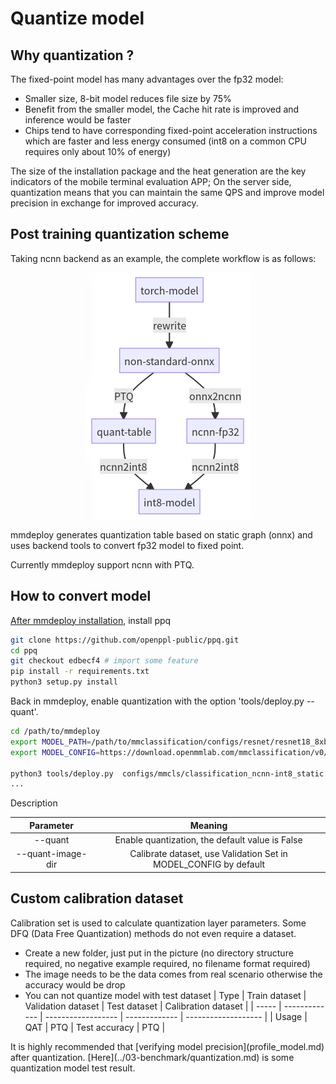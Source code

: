 # Quantize model

## Why quantization ?

The fixed-point model has many advantages over the fp32 model:

- Smaller size, 8-bit model reduces file size by 75%
- Benefit from the smaller model, the Cache hit rate is improved and inference would be faster
- Chips tend to have corresponding fixed-point acceleration instructions which are faster and less energy consumed (int8 on a common CPU requires only about 10% of energy)

The size of the installation package and the heat generation are the key indicators of the mobile terminal evaluation APP;
On the server side, quantization means that you can maintain the same QPS and improve model precision in exchange for improved accuracy.

## Post training quantization scheme

Taking ncnn backend as an example, the complete workflow is as follows:

<div align="center">
  <img src="../_static/image/quant_model.png"/>
</div>

mmdeploy generates quantization table based on static graph (onnx) and uses backend tools to convert fp32 model to fixed point.

Currently mmdeploy support ncnn with PTQ.

## How to convert model

[After mmdeploy installation](../01-how-to-build/build_from_source.md), install ppq

```bash
git clone https://github.com/openppl-public/ppq.git
cd ppq
git checkout edbecf4 # import some feature
pip install -r requirements.txt
python3 setup.py install
```

Back in mmdeploy, enable quantization with the option 'tools/deploy.py --quant'.

```bash
cd /path/to/mmdeploy
export MODEL_PATH=/path/to/mmclassification/configs/resnet/resnet18_8xb16_cifar10.py
export MODEL_CONFIG=https://download.openmmlab.com/mmclassification/v0/resnet/resnet18_b16x8_cifar10_20210528-bd6371c8.pth

python3 tools/deploy.py  configs/mmcls/classification_ncnn-int8_static.py  ${MODEL_CONFIG}  ${MODEL_PATH}   /path/to/self-test.png   --work-dir work_dir --device cpu --quant --quant-image-dir /path/to/images
...
```

Description

|     Parameter     |                             Meaning                              |
| :---------------: | :--------------------------------------------------------------: |
|      --quant      |         Enable quantization, the default value is False          |
| --quant-image-dir | Calibrate dataset, use Validation Set in MODEL_CONFIG by default |

## Custom calibration dataset

Calibration set is used to calculate quantization layer parameters. Some DFQ (Data Free Quantization) methods do not even require a dataset.

- Create a new folder, just put in the picture (no directory structure required, no negative example required, no filename format required)
- The image needs to be the data comes from real scenario otherwise the accuracy would be drop
- You can not quantize model with test dataset
  | Type  | Train dataset | Validation dataset | Test dataset  | Calibration dataset |
  | ----- | ------------- | ------------------ | ------------- | ------------------- |
  | Usage | QAT           | PTQ                | Test accuracy | PTQ                 |

It is highly recommended that \[verifying model precision\](profile_model.md) after quantization. \[Here\](../03-benchmark/quantization.md) is some quantization model test result.
